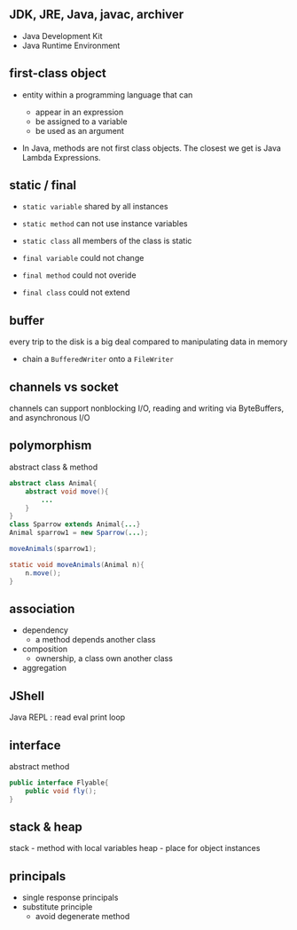 ## JDK, JRE, Java, javac, archiver
- Java Development Kit
- Java Runtime Environment

## first-class object
- entity within a programming language that can 
    - appear in an expression
    - be assigned to a variable
    - be used as an argument

- In Java, methods are not first class objects. The closest we get is Java Lambda Expressions.

## static / final
 - `static variable` shared by all instances
 - `static method` can not use instance variables
 - `static class` all members of the class is static

 - `final variable` could not change
 - `final method` could not overide
 - `final class` could not extend

## buffer
every trip to the disk is a big deal compared to manipulating data in memory

- chain a `BufferedWriter` onto a `FileWriter`


## channels vs socket
channels can support nonblocking I/O, reading and writing via ByteBuffers, and asynchronous I/O

## polymorphism
abstract class & method
```java
abstract class Animal{
    abstract void move(){
        ...
    }
}
class Sparrow extends Animal{...}
Animal sparrow1 = new Sparrow(...);

moveAnimals(sparrow1);

static void moveAnimals(Animal n){
    n.move();
}
```

## association
- dependency
    - a method depends another class
- composition
    - ownership, a class own another class
- aggregation
## JShell
Java REPL : read eval print loop

## interface
abstract method
```java
public interface Flyable{
    public void fly();
}
```

## stack & heap
stack - method with local variables
heap - place for object instances

## principals
- single response principals
- substitute principle
    - avoid degenerate method